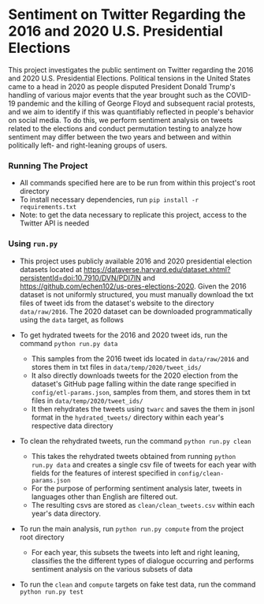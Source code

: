 # Sentiment on Twitter Regarding the 2016 and 2020 U.S. Presidential Elections
This project investigates the public sentiment on Twitter regarding the 2016 and 2020 U.S. Presidential Elections. Political tensions in the United States came to a head in 2020 as people disputed President Donald Trump's handling of various major events that the year brought such as the COVID-19 pandemic and the killing of George Floyd and subsequent racial protests, and we aim to identify if this was quantifiably reflected in people's behavior on social media. To do this, we perform sentiment analysis on tweets related to the elections and conduct permutation testing to analyze how sentiment may differ between the two years and between and within politically left- and right-leaning groups of users. 


### Running The Project
- All commands specified here are to be run from within this project's root directory
- To install necessary dependencies, run `pip install -r requirements.txt`
- Note: to get the data necessary to replicate this project, access to the Twitter API is needed

### Using `run.py`
- This project uses publicly available 2016 and 2020 presidential election datasets located at https://dataverse.harvard.edu/dataset.xhtml?persistentId=doi:10.7910/DVN/PDI7IN and https://github.com/echen102/us-pres-elections-2020. Given the 2016 dataset is not uniformly structured, you must manually download the txt files of tweet ids from the dataset's website to the directory `data/raw/2016`. The 2020 dataset can be downloaded programmatically using the `data` target, as follows

- To get hydrated tweets for the 2016 and 2020 tweet ids, run the command `python run.py data`
    * This samples from the 2016 tweet ids located in `data/raw/2016` and stores them in txt files in `data/temp/2020/tweet_ids/`
    * It also directly downloads tweets for the 2020 election from the dataset's GitHub page falling within the date range specified in `config/etl-params.json`, samples from them, and stores them in txt files in `data/temp/2020/tweet_ids/`
    * It then rehydrates the tweets using `twarc` and saves the them in jsonl format in the `hydrated_tweets/` directory within each year's respective data directory

- To clean the rehydrated tweets, run the command `python run.py clean`
    * This takes the rehydrated tweets obtained from running `python run.py data` and creates a single csv file of tweets for each year with fields for the features of interest specified in `config/clean-params.json`
    * For the purpose of performing sentiment analysis later, tweets in languages other than English are filtered out.
    * The resulting csvs are stored as `clean/clean_tweets.csv` within each year's data directory.

- To run the main analysis, run `python run.py compute` from the project root directory
    * For each year, this subsets the tweets into left and right leaning, classifies the the different types of dialogue occurring and performs sentiment analysis on the various subsets of data
    
- To run the `clean` and `compute` targets on fake test data, run the command `python run.py test`

